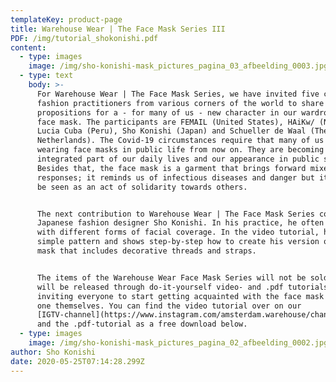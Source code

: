 ```yaml
---
templateKey: product-page
title: Warehouse Wear | The Face Mask Series III
PDF: /img/tutorial_shokonishi.pdf
content:
  - type: images
    image: /img/sho-konishi-mask_pictures_pagina_03_afbeelding_0003.jpg
  - type: text
    body: >-
      For Warehouse Wear | The Face Mask Series, we have invited five critical
      fashion practitioners from various corners of the world to share their
      propositions for a - for many of us - new character in our wardrobes: the
      face mask. The participants are FEMAIL (United States), HAiKw/ (Norway),
      Lucia Cuba (Peru), Sho Konishi (Japan) and Schueller de Waal (The
      Netherlands). The Covid-19 circumstances require that many of us start
      wearing face masks in public life from now on. They are becoming an
      integrated part of our daily lives and our appearance in public space.
      Besides that, the face mask is a garment that brings forward mixed
      responses; it reminds us of infectious diseases and danger but it can also
      be seen as an act of solidarity towards others.


      The next contribution to Warehouse Wear | The Face Mask Series comes from
      Japanese fashion designer Sho Konishi. In his practice, he often works
      with different forms of facial coverage. In the video tutorial, he uses a
      simple pattern and shows step-by-step how to create his version of a face
      mask that includes decorative threads and straps.


      The items of the Warehouse Wear Face Mask Series will not be sold, but
      will be released through do-it-yourself video- and .pdf tutorials -
      inviting everyone to start getting acquainted with the face mask and make
      one themselves. You can find the video tutorial over on our
      [IGTV-channel](https://www.instagram.com/amsterdam.warehouse/channel/),
      and the .pdf-tutorial as a free download below.
  - type: images
    image: /img/sho-konishi-mask_pictures_pagina_02_afbeelding_0002.jpg
author: Sho Konishi
date: 2020-05-25T07:14:28.299Z
---
```

